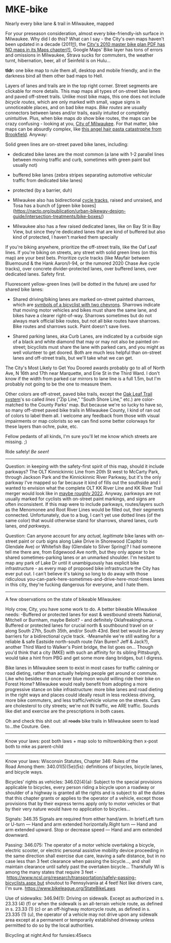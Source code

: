 # MKE-bike
Nearly every bike lane &amp; trail in Milwaukee, mapped

For your preseason consideration, almost every bike-friendly-ish surface in Milwaukee. Why did I do this? What can I say - the City's own maps haven't been updated in a decade (2011[!!](https://city.milwaukee.gov/Milwaukee-by-Bike/maps.htm#.XjyFSjNKiM8)), the [City's 2010 master bike plan PDF has NO maps in its Maps chapter(!)](https://city.milwaukee.gov/ImageLibrary/Groups/cityBikePed/MilwaukeebyBike2010-Plan.pdf), Google Maps' Bike layer has tons of errors and omissions in Milwaukee, Strava sucks for commuters, the weather turnt, hibernation, beer, all of Seinfeld is on Hulu... 

**tldr:** one bike map to rule them all, desktop and mobile friendly, and in the darkness bind all them other bad maps to Hell. 

Layers of lanes and trails are in the top right corner. Street segments are clickable for more details. This map maps all types of on-street bike lanes and paved off-street trails. Unlike most bike maps, this one does not include *bicycle routes*, which are only marked with small, vague signs in unnoticeable places, and on bad bike maps. *Bike routes* are usually connectors between lanes and/or trails, easily intuited or completely unintuitive. Plus, when bike maps *do* show bike routes, the maps can be crazy confusing - looking at you, [City of Milwaukee](https://city.milwaukee.gov/Milwaukee-by-Bike/maps.htm#.XjyFSjNKiM8). For that matter, bike maps can be absurdly complex, like [this angel hair pasta catastrophe from Brookfield](https://www.ci.brookfield.wi.us/DocumentCenter/View/1362/pedestrian_bike_path_map?bidId=). Anyway:

Solid green lines are on-street paved bike lanes, including:  

* dedicated bike lanes are the most common (a lane with 1-2 parallel lines between moving traffic and curb, sometimes with green paint but usually not)

* buffered bike lanes (zebra stripes separating automotive vehicular traffic from dedicated bike lanes)  

* protected (by a barrier, duh)

* Milwaukee also has bidirectional [cycle tracks](https://nacto.org/publication/urban-bikeway-design-guide/cycle-tracks/raised-cycle-tracks/), raised and unraised, and Tosa has a bunch of [green bike boxes]
(https://nacto.org/publication/urban-bikeway-design-guide/intersection-treatments/bike-boxes/)

* Milwaukee also has a few raised dedicated lanes, like on Bay St in Bay View, but since they're dedicated lanes that are kind of buffered but also kind of protected, I haven't marked them specially

If you're biking anywhere, prioritize the off-street trails, like the Oaf Leaf lines. If you're biking on streets, any street with solid green lines (on this map) are your best bets. Prioritize cycle tracks (like Mayfair between Bluemound & the Hank Aaron/I-94, or the rumored 2020 Chase Ave cycle tracks), over concrete divider-protected lanes, over buffered lanes, over dedicated lanes. Safety first.

Fluorescent yellow-green lines (will be dotted in the future) are used for shared bike lanes:

* Shared driving/biking lanes are marked on-street painted sharrows, which are [symbols of a bicyclist with two chevrons](https://www.bicycling.com/news/a20044419/what-are-sharrows-used-for/). Sharrows indicate that moving motor vehicles and bikes must share the same lane, and bikes have a clearer right-of-way. Sharrows sometimes but do not always mark official bike routes, but not all bike routes have sharrows. Bike routes and sharrows suck. Paint doesn't save lives.

* Shared parking lanes, aka Curb Lanes, are indicated by a curbside sign of a black and white diamond that may or may not also be painted on-street; bicyclists must share the lane with parked cars, and you might as well volunteer to get doored. Both are much less helpful than on-street lanes and off-street trails, but we'll take what we can get.

The City's Most Likely to Get You Doored awards probably go to all of North Ave, N 16th and 17th near Marquette, and Erie St in the Third Ward. I don't know if the width from parked car mirrors to lane line is a full 1.5m, but I'm probably not going to be the one to measure them.

Other colors are off-street, paved bike trails, except the [Oak Leaf Trail system](https://county.milwaukee.gov/County-Files/Parks-Department/Photo-Gallery/Explore/Trails/OLT-System-map-0619.pdf)'s so called *lines* ("Zip Line," "South Shore Line," etc.) are color-matched to the County Parks' map. But because we're so lucky to have so, so many off-street paved bike trails in Milwaukee County, I kind of ran out of colors to label them all. I welcome any feedback from those with visual impairments or map colorists so we can find some better colorways for these layers than ochre, puke, etc.

Fellow pedants of all kinds, I'm sure you'll let me know which streets are missing. ;)

Ride safely! *Be seen*!

----------------------------------------------------------------------------------------------------------------

Question: in keeping with the safety-first spirit of this map, should it include parkways? The OLT Kinnickinnic Line from 20th St west to McCarty Park, through Jackson Park and the Kinnickinnic River Parkway, but it's the only parkway I've mapped so far because it kind of fills out the southside and I wanted to envision what the complete OLT KK River Line and KK River Trail merger would look like in [maybe roughly 2022](https://www.railstotrails.org/trailblog/2015/january/13/wisconsins-kinnickinnic-river-trail/). Anyway, parkways are not usually marked for cyclists with on-street paint markings, and signs are often inconsistent. If this map were to include parkways, routes/layers such as the Menomonee and Root River Lines would be filled out, their segments connected. Unfortunately, due to a bug, I can't yet use dotted lines (of the same color) that would otherwise stand for sharrows, shared lanes, curb lanes, *and parkways*.

Question: Can anyone account for any *actual, legitimate* bike lanes with on-street paint or curb signs along Lake Drive in Shorewood (Capitol to Glendale Ave) or Whitefish Bay (Glendale to Silver Spring)? I had someone tell me there are, from Edgewood Ave north, but they only appear to be shared sometimes-parking lanes or an unmarked shoulder. I'm hesitant to map any park of Lake Dr until it unambiguously has explicit bike infrastructure - as every map of proposed bike infrastructure the City has ever put out. I can't believe it's taking so long to do away with those ridiculous you-can-park-here-sometimes-and-drive-here-most-times lanes in this city, they're fucking dangerous for everyone, and I hate them.

----------------------------------------------------------------------------------------------------------------

A few observations on the state of bikeable Milwaukee: 

Holy crow, City, you have some work to do. A better bikeable Milwaukee needs:
-Buffered or protected lanes for east & westbound streets National, Mitchell or Burnham, maybe Beloit? - and definitely Oklafreakinghoma.
-Buffered or protected lanes for crucial north & southbound travel on or along South 27th, South 35th, and/or South 43rd. Best bet would be Jersey barriers for a bidirectional cycle track.
-Meanwhile we're still waiting for a reliable & safe Eastside north-south route (Van Buren? Jeff & Jack?), another Third Ward to Walker's Point bridge, the list goes on... Though you'd think that a city (MKE) with such an affinity for its sibling Pittsburgh, would take a hint from PBG and get some more dang bridges, but I digress.

Bike lanes in Milwaukee seem to exist in most cases for traffic calming or road dieting, rather than actually helping people get around or commute. Like who besides me once ever blue moon would willing ride their bike on Forest Home? Milwaukee would really benefit from adopting a more progressive stance on bike infrastructure: more bike lanes and road dieting in the right ways and places could ideally result in less reckless driving, more bike commuters, and less traffic/vehicle volume on the streets. Cars are cholesterol to city streets; we're not IN traffic, we ARE traffic. Sounds like diet and exercise are the prescriptions in both cases.

Oh and check this shit out: all ~~roads~~ bike trails in Milwaukee seem to lead to...the Couture. Gee. 

------------------------------------------------------------------------------------------------------------------

Know your laws: 
post both laws + map solo to miltownbiking then x-post both to mke as parent-child

------------------------------------------------------------------------------------------------------------------

Know your laws:
Wisconsin Statutes, Chapter 346: Rules of the Road Among them:
340.01(5)(5e)(5s): definitions of bicycles, bicycle lanes, and bicycle ways.

Bicycles' rights as vehicles: 346.02(4)(a): Subject to the special provisions applicable to bicycles, every person riding a bicycle upon a roadway or shoulder of a highway is granted all the rights and is subject to all the duties that this chapter grants or applies to the operator of a vehicle, except those provisions that by their express terms apply only to motor vehicles or that by their very nature would have no application to bicycles...

Signals: 346.35 Signals are required from either hand/arm. In brief:Left turn or U-turn — Hand and arm extended horizontally.Right turn — Hand and arm extended upward. Stop or decrease speed — Hand and arm extended downward.

Passing: 346.075: The operator of a motor vehicle overtaking a bicycle, electric scooter, or electric personal assistive mobility device proceeding in the same direction shall exercise due care, leaving a safe distance, but in no case less than 3 feet clearance when passing the bicycle..., and shall maintain clearance until safely past the overtaken bicycle... Thankfully WI is among the many states that require 3 feet - https://www.ncsl.org/research/transportation/safely-passing-bicyclists.aspx but shoutout to Pennsylvania at 4 feet! Not like drivers care, I'm sure. https://www.bikeleague.org/StateBikeLaws

Use of sidewalks: 346.94(1): Driving on sidewalk. Except as authorized in s. 23.33 (4) (f) or when the sidewalk is an all-terrain vehicle route, as defined in s. 23.33 (1) (c) or an off-highway motorcycle route, as defined in s. 23.335 (1) (u), the operator of a vehicle may not drive upon any sidewalk area except at a permanent or temporarily established driveway unless permitted to do so by the local authorities.

Bicycling at night:And for funsies:45secs
